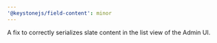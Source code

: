 ```yaml
---
'@keystonejs/field-content': minor
---
```


A fix to correctly serializes slate content in the list view of the Admin UI.
